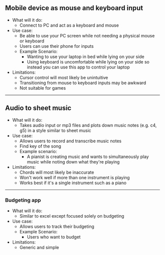 ## Mobile device as mouse and keyboard input
- What will it do:
	- Connect to PC and act as a keyboard and mouse
- Use case:
	- Be able to use your PC screen while not needing a physical mouse or keyboard
	- Users can use their phone for inputs
	- Example Scenario: 
		- Wanting to use your laptop in bed while lying on your side
		- Using keyboard is uncomfortable while lying on your side so instead you can use this app to control your laptop
- Limitations:
	- Cursor control will most likely be unintuitive
	- Transitioning from mouse to keyboard inputs may be awkward
	- Not suitable for games
---
## Audio to sheet music
- What will it do:
	- Takes audio input or mp3 files and plots down music notes (e.g. c4, g5) in a style similar to sheet music
- Use case:
	- Allows users to record and transcribe music notes
	- Find key of the song
	- Example scenario:
		- A pianist is creating music and wants to simultaneously play music while noting down what they're playing  
- Limitations:
	- Chords will most likely be inaccurate
	- Won't work well if more than one instrument is playing
	- Works best if it's a single instrument such as a piano
---
### Budgeting app
- What will it do:
	- Similar to excel except focused solely on budgeting
- Use case:
	- Allows users to track their budgeting
	- Example Scenario:
		- Users who want to budget
- Limitations:
	- Generic and simple